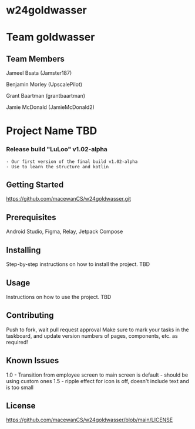 # w24goldwasser
# Team goldwasser
## Team Members

Jameel Bsata (Jamster187)

Benjamin Morley (UpscalePilot)

Grant Baartman (grantbaartman)

Jamie McDonald (JamieMcDonald2)

# Project Name TBD

### Release build "LuLoo" v1.02-alpha

    - Our first version of the final build v1.02-alpha
    - Use to learn the structure and kotlin

## Getting Started

https://github.com/macewanCS/w24goldwasser.git

## Prerequisites

Android Studio, Figma, Relay, Jetpack Compose

## Installing

Step-by-step instructions on how to install the project.
TBD

## Usage

Instructions on how to use the project.
TBD

## Contributing

Push to fork, wait pull request approval
Make sure to mark your tasks in the taskboard, and update version numbers of pages, components, etc.
as required!

## Known Issues

1.0 - Transition from employee screen to main screen is default - should be using custom ones
1.5 - ripple effect for icon is off, doesn't include text and is too small

## License

https://github.com/macewanCS/w24goldwasser/blob/main/LICENSE